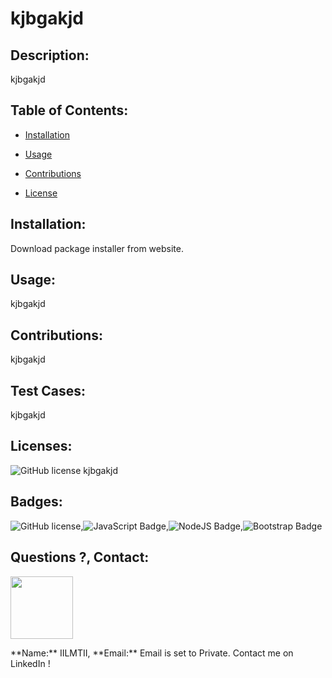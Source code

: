 # kjbgakjd
## Description:
kjbgakjd
## Table of Contents:
* [Installation](#installation)
        
* [Usage](#usage)
* [Contributions](#Contributions)
* [License](#license)
        
## Installation:
Download package installer from website.
## Usage:
kjbgakjd 
## Contributions: 
kjbgakjd 
        
## Test Cases:
kjbgakjd  
## Licenses: 
![GitHub license](https://img.shields.io/github/license/Naereen/StrapDown.js.svg) 
kjbgakjd  
## Badges:
![GitHub license](https://img.shields.io/badge/GitHub-MIT-green.svg),![JavaScript Badge](https://img.shields.io/badge/JavaScript-ES6-blue.svg),![NodeJS Badge](https://img.shields.io/badge/NodeJS-v.10-lightgreen.svg),![Bootstrap Badge](https://img.shields.io/badge/Bootstrap-v.4.0-purple.svg)
    
## Questions ?, Contact:
<p align="left"><img width="100" height="100" src=https://avatars3.githubusercontent.com/u/55761853?v=4></p>
**Name:** IILMTII, 
**Email:** Email is set to Private. Contact me on LinkedIn !